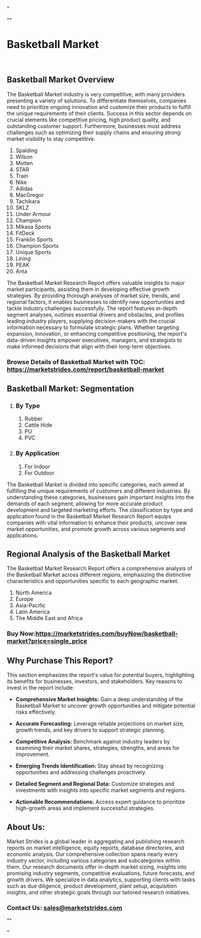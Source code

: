 <p>"</p>
<p>""</p>
<h1>Basketball Market</h1>
<p>&nbsp;</p>
<h2>Basketball Market&nbsp;Overview</h2>
<p>The Basketball Market industry is very competitive, with many providers presenting a variety of solutions. To differentiate themselves, companies need to prioritize ongoing innovation and customize their products to fulfill the unique requirements of their clients. Success in this sector depends on crucial elements like competitive pricing, high product quality, and outstanding customer support. Furthermore, businesses must address challenges such as optimizing their supply chains and ensuring strong market visibility to stay competitive.</p>
<ol>
<li>Spalding</li>
<li>Wilson</li>
<li>Molten</li>
<li>STAR</li>
<li>Train</li>
<li>Nike</li>
<li>Adidas</li>
<li>MacGregor</li>
<li>Tachikara</li>
<li>SKLZ</li>
<li>Under Armour</li>
<li>Champion</li>
<li>Mikasa Sports</li>
<li>FitDeck</li>
<li>Franklin Sports</li>
<li>Champion Sports</li>
<li>Unique Sports</li>
<li>Lining</li>
<li>PEAK</li>
<li>Anta</li>
</ol>
<p>The Basketball Market Research Report offers valuable insights to major market participants, assisting them in developing effective growth strategies. By providing thorough analyses of market size, trends, and regional factors, it enables businesses to identify new opportunities and tackle industry challenges successfully. The report features in-depth segment analyses, outlines essential drivers and obstacles, and profiles leading industry players, supplying decision-makers with the crucial information necessary to formulate strategic plans. Whether targeting expansion, innovation, or enhancing competitive positioning, the report's data-driven insights empower executives, managers, and strategists to make informed decisions that align with their long-term objectives.</p>
<h3><strong>Browse Details of Basketball Market with TOC:</strong> <a href="https://marketstrides.com/report/basketball-market">https://marketstrides.com/report/basketball-market</a></h3>
<h2>Basketball Market: Segmentation</h2>
<ol>
<li>
<h3>By Type</h3>
<ol>
<li>Rubber</li>
<li>Cattle Hide</li>
<li>PU</li>
<li>PVC</li>
</ol>
</li>
<li>
<h3>By Application</h3>
<ol>
<li>For Indoor</li>
<li>For Outdoor</li>
</ol>
</li>
</ol>
<p>The Basketball Market is divided into specific categories, each aimed at fulfilling the unique requirements of customers and different industries. By understanding these categories, businesses gain important insights into the demands of each segment, allowing for more accurate product development and targeted marketing efforts. The classification by type and application found in the Basketball Market Research Report equips companies with vital information to enhance their products, uncover new market opportunities, and promote growth across various segments and applications.</p>
<h2>Regional Analysis of the Basketball Market</h2>
<p>The Basketball Market Research Report offers a comprehensive analysis of the Basketball Market across different regions, emphasizing the distinctive characteristics and opportunities specific to each geographic market.</p>
<ol>
<li>North America</li>
<li>Europe</li>
<li>Asia-Pacific</li>
<li>Latin America</li>
<li>The Middle East and Africa</li>
</ol>
<h3><strong>Buy Now:<a href="https://marketstrides.com/buyNow/basketball-market?price=single_price">https://marketstrides.com/buyNow/basketball-market?price=single_price</a></strong></h3>
<h2>Why Purchase This Report?</h2>
<p>This section emphasizes the report's value for potential buyers, highlighting its benefits for businesses, investors, and stakeholders. Key reasons to invest in the report include:</p>
<ul>
<li><strong>Comprehensive Market Insights:</strong> Gain a deep understanding of the Basketball Market to uncover growth opportunities and mitigate potential risks effectively.</li>
</ul>
<ul>
<li><strong>Accurate Forecasting:</strong> Leverage reliable projections on market size, growth trends, and key drivers to support strategic planning.</li>
</ul>
<ul>
<li><strong>Competitive Analysis:</strong> Benchmark against industry leaders by examining their market shares, strategies, strengths, and areas for improvement.</li>
</ul>
<ul>
<li><strong>Emerging Trends Identification:</strong> Stay ahead by recognizing opportunities and addressing challenges proactively.</li>
</ul>
<ul>
<li><strong>Detailed Segment and Regional Data:</strong> Customize strategies and investments with insights into specific market segments and regions.</li>
</ul>
<ul>
<li><strong>Actionable Recommendations:</strong> Access expert guidance to prioritize high-growth areas and implement successful strategies.</li>
</ul>
<h2>About Us:</h2>
<p>Market Strides is a global leader in aggregating and publishing research reports on market intelligence, equity reports, database directories, and economic analysis. Our comprehensive collection spans nearly every industry sector, including various categories and subcategories within them. Our research documents offer in-depth market sizing, insights into promising industry segments, competitive evaluations, future forecasts, and growth drivers. We specialize in data analytics, supporting clients with tasks such as due diligence, product development, plant setup, acquisition insights, and other strategic goals through our tailored research initiatives.</p>
<h3><strong>Contact Us: <a href="mailto:sales@marketstrides.com">sales@marketstrides.com</a></strong></h3>
<p>""</p>
<p>"</p>
